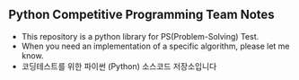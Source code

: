 <h2>Python Competitive Programming Team Notes</h2>
<ul>
  <li>This repository is a python library for PS(Problem-Solving) Test.</li>
  <li>When you need an implementation of a specific algorithm, please let me know.</li>
  <li>코딩테스트를 위한 파이썬 (Python) 소스코드 저장소입니다</li> 
</ul>
